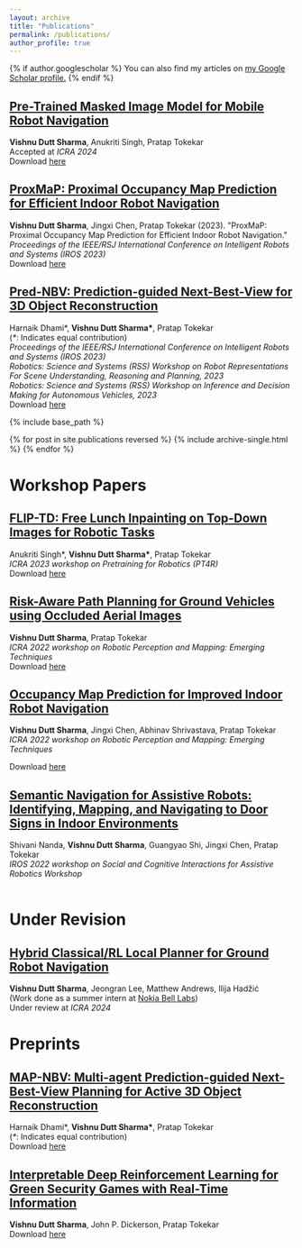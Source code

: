 ```yaml
---
layout: archive
title: "Publications"
permalink: /publications/
author_profile: true
---
```


{% if author.googlescholar %}
  You can also find my articles on <u><a href="{{author.googlescholar}}">my Google Scholar profile</a>.</u>
{% endif %}


## **[Pre-Trained Masked Image Model for Mobile Robot Navigation](https://raaslab.org/pubs/sharma2023pretrained.pdf)**<br/>
<b>Vishnu Dutt Sharma</b>, Anukriti Singh, Pratap Tokekar<br/>
Accepted at <i>ICRA 2024</i>
<br/>
Download [here](https://raaslab.org/pubs/sharma2023pretrained.pdf)


## **[ProxMaP: Proximal Occupancy Map Prediction for Efficient Indoor Robot Navigation](https://arxiv.org/abs/2203.04177)**<br/>
<b>Vishnu Dutt Sharma</b>, Jingxi Chen, Pratap Tokekar (2023). "ProxMaP: Proximal Occupancy Map Prediction for Efficient Indoor Robot Navigation."<br/>
<i>Proceedings of the IEEE/RSJ International Conference on Intelligent Robots and Systems (IROS 2023)</i>
<br/>
Download [here](https://arxiv.org/pdf/2203.04177.pdf)


## **[Pred-NBV: Prediction-guided Next-Best-View for 3D Object Reconstruction](https://arxiv.org/abs/2304.11465)**<br/>
Harnaik Dhami*, <b>Vishnu Dutt Sharma*</b>, Pratap Tokekar<br/>
(<i>*</i>: Indicates equal contribution)<br/>
<i>Proceedings of the IEEE/RSJ International Conference on Intelligent Robots and Systems (IROS 2023)</i><br/>
<i>Robotics: Science and Systems (RSS) Workshop on Robot Representations For Scene Understanding, Reasoning and Planning, 2023</i><br/>
<i>Robotics: Science and Systems (RSS) Workshop on Inference and Decision Making for Autonomous Vehicles, 2023</i>
<br/>
Download [here](https://arxiv.org/pdf/2304.11465.pdf)

{% include base_path %}

{% for post in site.publications reversed %}
  {% include archive-single.html %}
{% endfor %}


# Workshop Papers

## **[FLIP-TD: Free Lunch Inpainting on Top-Down Images for Robotic Tasks](https://openreview.net/forum?id=7c0WHyETaHC)**<br/>
Anukriti Singh*, <b>Vishnu Dutt Sharma*</b>, Pratap Tokekar<br/>
<i>ICRA 2023 workshop on Pretraining for Robotics (PT4R)</i>
<br/>
Download [here](https://openreview.net/pdf?id=7c0WHyETaHC)

## **[Risk-Aware Path Planning for Ground Vehicles using Occluded Aerial Images](https://arxiv.org/pdf/2104.11709.pdf)**<br/>
<b>Vishnu Dutt Sharma</b>, Pratap Tokekar<br/>
<i>ICRA 2022 workshop on Robotic Perception and Mapping: Emerging Techniques</i>
<br/>
Download [here](https://arxiv.org/pdf/2104.11709.pdf)

## **[Occupancy Map Prediction for Improved Indoor Robot Navigation](https://arxiv.org/pdf/2203.04177.pdf)**<br/>
<b>Vishnu Dutt Sharma</b>, Jingxi Chen, Abhinav Shrivastava, Pratap Tokekar<br/> 
<i>ICRA 2022 workshop on Robotic Perception and Mapping: Emerging Techniques</i>
<br/>

Download [here](https://arxiv.org/pdf/2203.04177.pdf)

## **[Semantic Navigation for Assistive Robots: Identifying, Mapping, and Navigating to Door Signs in Indoor Environments](https://vishnuduttsharma.github.io/publications/)**<br/>
Shivani Nanda, <b>Vishnu Dutt Sharma</b>, Guangyao Shi, Jingxi Chen, Pratap Tokekar<br/>
<i>IROS 2022 workshop on Social and Cognitive Interactions for Assistive Robotics Workshop</i><br/><br/>

# Under Revision

## **[Hybrid Classical/RL Local Planner for Ground Robot Navigation](https://vishnuduttsharma.github.io/publications/)**<br/>
<b>Vishnu Dutt Sharma</b>, Jeongran Lee, Matthew Andrews, Ilija Hadžić<br/>
(Work done as a summer intern at [Nokia Bell Labs](https://www.bell-labs.com/))<br/>
Under review at <i>ICRA 2024</i>
<br/>


# Preprints

## **[MAP-NBV: Multi-agent Prediction-guided Next-Best-View Planning for Active 3D Object Reconstruction](https://arxiv.org/abs/2307.04004)**<br/>
Harnaik Dhami*, <b>Vishnu Dutt Sharma*</b>, Pratap Tokekar
<br/>
(<i>*</i>: Indicates equal contribution)<br/>
Download [here](https://arxiv.org/pdf/2307.04004.pdf)


## **[Interpretable Deep Reinforcement Learning for Green Security Games with Real-Time Information](https://arxiv.org/abs/2211.04987)**
<b>Vishnu Dutt Sharma</b>, John P. Dickerson, Pratap Tokekar
<br/>
Download [here](https://arxiv.org/pdf/2211.04987.pdf)
